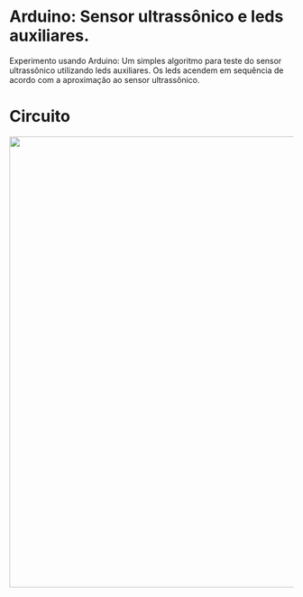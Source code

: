 # Arduino: Sensor ultrassônico e leds auxiliares.
Experimento usando Arduino: Um simples algoritmo para teste do sensor ultrassônico utilizando leds auxiliares. 
Os leds acendem em sequência de acordo com a aproximação ao sensor ultrassônico.

# Circuito
<img src="https://github.com/lucasmlima08/Arduino_Ultrasonic-Leds/blob/master/circuit.jpg" width="800" />
